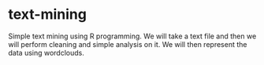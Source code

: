 # text-mining
Simple text mining using R programming. We will take a text file and then we will perform cleaning and simple analysis on it. We will then represent the data using wordclouds.
